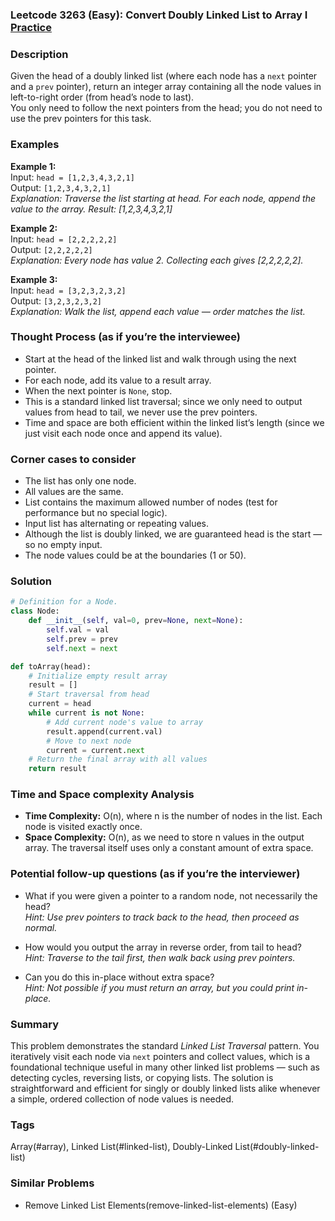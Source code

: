 ### Leetcode 3263 (Easy): Convert Doubly Linked List to Array I [Practice](https://leetcode.com/problems/convert-doubly-linked-list-to-array-i)

### Description  
Given the head of a doubly linked list (where each node has a `next` pointer and a `prev` pointer), return an integer array containing all the node values in left-to-right order (from head’s node to last).  
You only need to follow the next pointers from the head; you do not need to use the prev pointers for this task.

### Examples  

**Example 1:**  
Input: `head = [1,2,3,4,3,2,1]`  
Output: `[1,2,3,4,3,2,1]`  
*Explanation: Traverse the list starting at head. For each node, append the value to the array. Result: [1,2,3,4,3,2,1]*

**Example 2:**  
Input: `head = [2,2,2,2,2]`  
Output: `[2,2,2,2,2]`  
*Explanation: Every node has value 2. Collecting each gives [2,2,2,2,2].*

**Example 3:**  
Input: `head = [3,2,3,2,3,2]`  
Output: `[3,2,3,2,3,2]`  
*Explanation: Walk the list, append each value — order matches the list.*

### Thought Process (as if you’re the interviewee)  
- Start at the head of the linked list and walk through using the next pointer.
- For each node, add its value to a result array.
- When the next pointer is `None`, stop.
- This is a standard linked list traversal; since we only need to output values from head to tail, we never use the prev pointers.
- Time and space are both efficient within the linked list’s length (since we just visit each node once and append its value).

### Corner cases to consider  
- The list has only one node.
- All values are the same.
- List contains the maximum allowed number of nodes (test for performance but no special logic).
- Input list has alternating or repeating values.
- Although the list is doubly linked, we are guaranteed head is the start — so no empty input.
- The node values could be at the boundaries (1 or 50).

### Solution

```python
# Definition for a Node.
class Node:
    def __init__(self, val=0, prev=None, next=None):
        self.val = val
        self.prev = prev
        self.next = next

def toArray(head):
    # Initialize empty result array
    result = []
    # Start traversal from head
    current = head
    while current is not None:
        # Add current node's value to array
        result.append(current.val)
        # Move to next node
        current = current.next
    # Return the final array with all values
    return result
```

### Time and Space complexity Analysis  

- **Time Complexity:** O(n), where n is the number of nodes in the list. Each node is visited exactly once.
- **Space Complexity:** O(n), as we need to store n values in the output array. The traversal itself uses only a constant amount of extra space.

### Potential follow-up questions (as if you’re the interviewer)  

- What if you were given a pointer to a random node, not necessarily the head?  
  *Hint: Use prev pointers to track back to the head, then proceed as normal.*

- How would you output the array in reverse order, from tail to head?  
  *Hint: Traverse to the tail first, then walk back using prev pointers.*

- Can you do this in-place without extra space?  
  *Hint: Not possible if you must return an array, but you could print in-place.*

### Summary
This problem demonstrates the standard *Linked List Traversal* pattern. You iteratively visit each node via `next` pointers and collect values, which is a foundational technique useful in many other linked list problems — such as detecting cycles, reversing lists, or copying lists. The solution is straightforward and efficient for singly or doubly linked lists alike whenever a simple, ordered collection of node values is needed.

### Tags
Array(#array), Linked List(#linked-list), Doubly-Linked List(#doubly-linked-list)

### Similar Problems
- Remove Linked List Elements(remove-linked-list-elements) (Easy)